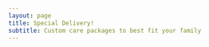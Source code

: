```yaml
---
layout: page
title: Special Delivery!
subtitle: Custom care packages to best fit your family
---
```

